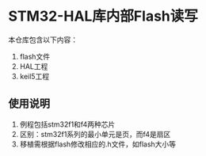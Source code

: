 # STM32-HAL库内部Flash读写


本仓库包含以下内容：

1. flash文件
2. HAL工程
3. keil5工程


## 使用说明

1. 例程包括stm32f1和f4两种芯片
2. 区别：stm32f1系列的最小单元是页，而f4是扇区
3. 移植需根据flash修改相应的.h文件，如flash大小等
